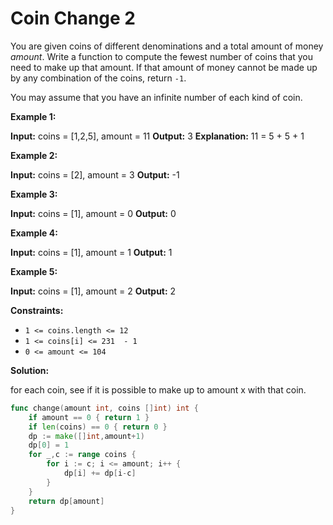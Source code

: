 # Coin Change 2

You are given coins of different denominations and a total amount of money  _amount_. Write a function to compute the fewest number of coins that you need to make up that amount. If that amount of money cannot be made up by any combination of the coins, return  `-1`.

You may assume that you have an infinite number of each kind of coin.

**Example 1:**

**Input:** coins = [1,2,5], amount = 11
**Output:** 3
**Explanation:** 11 = 5 + 5 + 1

**Example 2:**

**Input:** coins = [2], amount = 3
**Output:** -1

**Example 3:**

**Input:** coins = [1], amount = 0
**Output:** 0

**Example 4:**

**Input:** coins = [1], amount = 1
**Output:** 1

**Example 5:**

**Input:** coins = [1], amount = 2
**Output:** 2

**Constraints:**

-   `1 <= coins.length <= 12`
-   `1 <= coins[i] <= 231  - 1`
-   `0 <= amount <= 104`

**Solution:**

for each coin, see if it is possible to make up to amount x with that coin. 

```go
func change(amount int, coins []int) int {
    if amount == 0 { return 1 }
    if len(coins) == 0 { return 0 }
    dp := make([]int,amount+1)
    dp[0] = 1
    for _,c := range coins {
        for i := c; i <= amount; i++ {
            dp[i] += dp[i-c]
        }
    }
    return dp[amount]
}
```